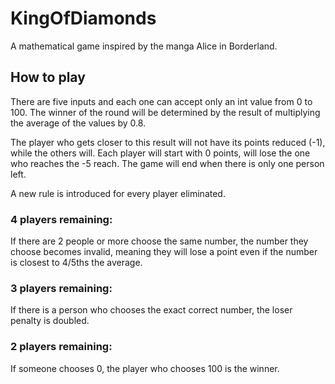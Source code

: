 # KingOfDiamonds
 A mathematical game inspired by the manga Alice in Borderland.
 
 ## How to play
 There are five inputs and each one can accept only an int value from 0 to 100. The winner of the round will be determined by the result of multiplying the average of the values by 0.8. 


 The player who gets closer to this result will not have its points reduced (-1), while the others will. Each player will start with 0 points, will lose the one who reaches the -5 reach. The game will end when there is only one person left.
 
 
 A new rule is introduced for every player eliminated.
 
 
 ### **4** players remaining:

If there are 2 people or more choose the same number, the number they choose becomes invalid, meaning they will lose a point even if the number is closest to 4/5ths the average.


 ### **3** players remaining:
 
 If there is a person who chooses the exact correct number, the loser penalty is doubled.
 
 
 ### **2** players remaining:
 
 If someone chooses 0, the player who chooses 100 is the winner.
